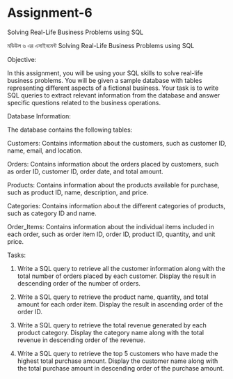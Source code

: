 # Assignment-6
Solving Real-Life Business Problems using SQL


মডিউল ৬ এর এসাইনমেন্ট
Solving Real-Life Business Problems using SQL





Objective:

In this assignment, you will be using your SQL skills to solve real-life business problems. You will be given a sample database with tables representing different aspects of a fictional business. Your task is to write SQL queries to extract relevant information from the database and answer specific questions related to the business operations.


 


Database Information:

The database contains the following tables:



Customers: Contains information about the customers, such as customer ID, name, email, and location.

Orders: Contains information about the orders placed by customers, such as order ID, customer ID, order date, and total amount.

Products: Contains information about the products available for purchase, such as product ID, name, description, and price.

Categories: Contains information about the different categories of products, such as category ID and name.

Order_Items: Contains information about the individual items included in each order, such as order item ID, order ID, product ID, quantity, and unit price.


 


Tasks:



1. Write a SQL query to retrieve all the customer information along with the total number of orders placed by each customer. Display the result in descending order of the number of orders.




2. Write a SQL query to retrieve the product name, quantity, and total amount for each order item. Display the result in ascending order of the order ID.




3. Write a SQL query to retrieve the total revenue generated by each product category. Display the category name along with the total revenue in descending order of the revenue.




4. Write a SQL query to retrieve the top 5 customers who have made the highest total purchase amount. Display the customer name along with the total purchase amount in descending order of the purchase amount.



